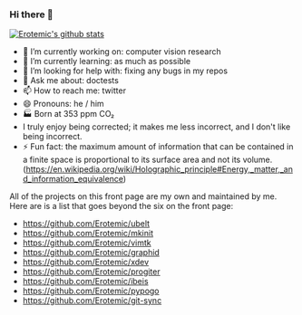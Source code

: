 ### Hi there 👋

[![Erotemic's github stats](https://github-readme-stats.vercel.app/api?username=Erotemic)](https://github.com/Erotemic/github-readme-stats)


- 🔭 I’m currently working on: computer vision research
- 🌱 I’m currently learning: as much as possible
- 🤔 I’m looking for help with: fixing any bugs in my repos
- 💬 Ask me about: doctests
- 📫 How to reach me: twitter
- 😄 Pronouns: he / him
- 🏭 Born at 353 ppm CO₂
- I truly enjoy being corrected; it makes me less incorrect, and I don't like being incorrect.
- ⚡ Fun fact: the maximum amount of information that can be contained in a finite space is proportional to its surface area and not its volume. (https://en.wikipedia.org/wiki/Holographic_principle#Energy,_matter,_and_information_equivalence)
 
 
 All of the projects on this front page are my own and maintained by me. Here are is a list that goes beyond the six on the front page:
 
 - https://github.com/Erotemic/ubelt
 - https://github.com/Erotemic/mkinit
 - https://github.com/Erotemic/vimtk
 - https://github.com/Erotemic/graphid
 - https://github.com/Erotemic/xdev
 - https://github.com/Erotemic/progiter
 - https://github.com/Erotemic/ibeis
 - https://github.com/Erotemic/pypogo
 - https://github.com/Erotemic/git-sync
